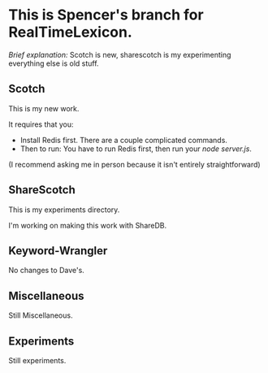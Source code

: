 # This is Spencer's branch for RealTimeLexicon.
_Brief explanation:_ Scotch is new, sharescotch is my experimenting everything else is old stuff.

## Scotch
This is my new work.

It requires that you:
- Install Redis first. There are a couple complicated commands.
- Then to run: You have to run Redis first, then run your _node server.js_.

(I recommend asking me in person because it isn't entirely straightforward)

## ShareScotch
This is my experiments directory.

I'm working on making this work with ShareDB.

## Keyword-Wrangler
No changes to Dave's.

## Miscellaneous
Still Miscellaneous.

## Experiments
Still experiments.

